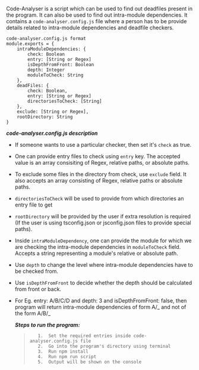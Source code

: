 Code-Analyser is a script which can be used to find out deadfiles present in the program. It can also be used to find out intra-module dependencies.
It contains a `code-analyser.config.js` file where a person has to be provide details related to intra-module dependencies and deadfile checkers.
<br>

>

    code-analyser.config.js format
    module.exports = {
        intraModuleDependencies: {
            check: Boolean
            entry: [String or Regex]
            isDepthFromFront: Boolean
            depth: Integer
            moduleToCheck: String
        },
        deadFiles: {
            check: Boolean,
            entry: [String or Regex]
            directoriesToCheck: [String]
        },
        exclude: [String or Regex],
        rootDirectory: String
    }

>

**_code-analyser.config.js description_**

- If someone wants to use a particular checker, then set it's `check` as true.
- One can provide entry files to check using `entry` key. The accepted value is an array consisiting of Regex, relative paths, or absolute paths.
- To exclude some files in the directory from check, use `exclude` field. It also accepts an array consisting of Regex, relative paths or absolute paths.
- `directoriesToCheck` will be used to provide from which directories an entry file to get
- `rootDirectory` will be provided by the user if extra resolution is required (If the user is using tsconfig.json or jsconfig.json files to provide special paths).
- Inside `intraModuleDependency`, one can provide the module for which we are checking the intra-module dependencies in `moduleToCheck` field. Accepts a string representing a module's relative or absolute path.
- Use `depth` to change the level where intra-module dependencies have to be checked from.
- Use `isDepthFromFront` to decide whether the depth should be calculated from front or back.
- For Eg. entry: A/B/C/D and depth: 3 and isDepthFromFront: false, then program will return intra-module dependencies of form A/_ and not of the form A/B/_

  **_Steps to run the program:_**

  >        1.  Set the required entries inside code-analyser.config.js file
  >        2.  Go into the program's directory using terminal
  >        3.  Run npm install
  >        4.  Run npm run script
  >        5.  Output will be shown on the console
